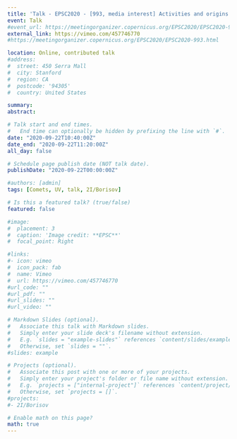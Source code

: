 ```yaml
---
title: 'Talk - EPSC2020 - [993, media interest] Activities and origins of interstellar comet 2I/Borisov'
event: Talk
#event_url: https://meetingorganizer.copernicus.org/EPSC2020/EPSC2020-993.html
external_link: https://vimeo.com/457746770
#https://meetingorganizer.copernicus.org/EPSC2020/EPSC2020-993.html

location: Online, contributed talk
#address:
#  street: 450 Serra Mall
#  city: Stanford
#  region: CA
#  postcode: '94305'
#  country: United States

summary:
abstract:

# Talk start and end times.
#   End time can optionally be hidden by prefixing the line with `#`.
date: "2020-09-22T10:40:00Z"
date_end: "2020-09-22T11:20:00Z"
all_day: false

# Schedule page publish date (NOT talk date).
publishDate: "2020-09-22T00:00:00Z"

#authors: [admin]
tags: [Comets, UV, talk, 2I/Borisov]

# Is this a featured talk? (true/false)
featured: false

#image:
#  placement: 3
#  caption: 'Image credit: **EPSC**'
#  focal_point: Right

#links:
#- icon: vimeo
#  icon_pack: fab
#  name: Vimeo
#  url: https://vimeo.com/457746770
#url_code: ""
#url_pdf: ""
#url_slides: ""
#url_video: ""

# Markdown Slides (optional).
#   Associate this talk with Markdown slides.
#   Simply enter your slide deck's filename without extension.
#   E.g. `slides = "example-slides"` references `content/slides/example-slides.md`.
#   Otherwise, set `slides = ""`.
#slides: example

# Projects (optional).
#   Associate this post with one or more of your projects.
#   Simply enter your project's folder or file name without extension.
#   E.g. `projects = ["internal-project"]` references `content/project/deep-learning/index.md`.
#   Otherwise, set `projects = []`.
#projects:
#- 2I/Borisov

# Enable math on this page?
math: true
---
```



